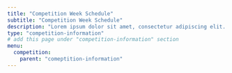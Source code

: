 ```yaml
---
title: "Competition Week Schedule"
subtitle: "Competition Week Schedule"
description: "Lorem ipsum dolor sit amet, consectetur adipiscing elit. Nunc mauris, ut ut in leo. Congue sit lobortis odio nunc, viverra lorem adipiscing ornare."
type: "competition-information"
# add this page under "competition-information" section
menu:
  competition:
    parent: "comeptition-information"
---
```

